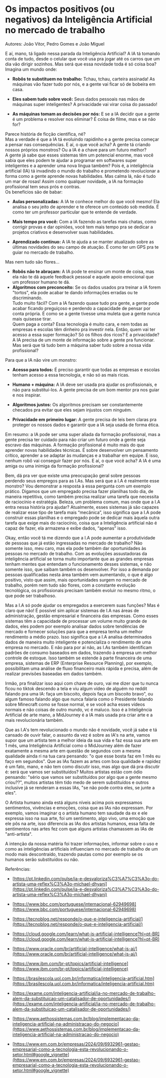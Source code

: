 # Os impactos positivos (ou negativos) da Inteligência Artificial no mercado de trabalho
Autores: João Vitor, Pedro Gomes e João Miguel

E aí, mano, tá ligado nessa parada da Inteligência Artificial? A IA tá tomando conta de tudo, desde o celular que você usa pra jogar até os carros que um dia vão dirigir sozinhos. Mas será que essa novidade toda é só coisa boa?
Imagina um mundo onde:  
- __Robôs te substituem no trabalho:__ Tchau, tchau, carteira assinada! As máquinas vão fazer tudo por nós, e a gente vai ficar só de bobeira em casa.  
 
- __Eles sabem tudo sobre você:__ Seus dados pessoais nas mãos de máquinas super inteligentes? A privacidade vai virar coisa do passado!  
 
- __As máquinas tomam as decisões por nós:__ E se a IA decidir que a gente é um problema e resolver nos eliminar? É coisa de filme, mas e se não for?  
 
Parece história de ficção científica, né?  
Mas a verdade é que a IA tá evoluindo rapidinho e a gente precisa começar a pensar nas consequências. E aí, o que você acha? A gente tá criando nossos próprios monstros? Ou a IA é a chave para um futuro melhor?  
A gente já sabe que esses sistemas têm um potencial enorme, mas você sabia que eles podem te ajudar a programar em softwares super inteligentes e a aprender uma nova língua também? Pois é, a inteligência artificial (IA) tá invadindo o mundo do trabalho e prometendo revolucionar a forma como a gente aprende novas habilidades.
Mas calma lá, não é tudo um mar de rosas! Assim como qualquer novidade, a IA na formação profissional tem seus prós e contras.  
Os benefícios são de babar:  
- __Aulas personalizadas:__ A IA te conhece melhor do que você mesmo! Ela analisa o seu jeito de aprender e te oferece um conteúdo sob medida. É como ter um professor particular que te entende de verdade.  
 
- __Mais tempo pra você:__ Com a IA fazendo as tarefas mais chatas, como corrigir provas e dar opiniões, você tem mais tempo pra se dedicar a projetos criativos e desenvolver suas habilidades.  
 
- __Aprendizado contínuo:__ A IA te ajuda a se manter atualizado sobre as últimas novidades do seu campo de atuação. É como ter um GPS pra te guiar no mercado de trabalho.  
 
Mas nem tudo são flores...  
- __Robôs não te abraçam:__ A IA pode te ensinar um monte de coisa, mas ela não te dá aquele feedback pessoal e aquele apoio emocional que um professor humano te dá.  
- __Algoritmos com preconceito:__ Se os dados usados pra treinar a IA forem "tortos", ela pode acabar te dando informações erradas ou te discriminando.  
Tudo muito fácil? Com a IA fazendo quase tudo pra gente, a gente pode acabar ficando preguiçoso e perdendo a capacidade de pensar por conta própria. É como se a gente tivesse uma muleta que a gente nunca mais quisesse tirar.  
Quem paga a conta? Essa tecnologia é muito cara, e nem todas as empresas e escolas têm dinheiro pra investir nela. Então, quem vai ter acesso a essa super formação? Só os filhos dos ricos?
E a privacidade? A IA precisa de um monte de informação sobre a gente pra funcionar. Mas será que tá tudo bem a máquina saber tudo sobre a nossa vida profissional?  

Para que a IA não vire um monstro:  
- __Acesso para todos:__ É preciso garantir que todas as empresas e escolas tenham acesso a essa tecnologia, e não só as mais ricas.  
 
- __Humano + máquina:__ A IA deve ser usada pra ajudar os profissionais, e não para substituí-los. A gente precisa de um bom mentor pra nos guiar e nos inspirar.  
 
- __Algoritmos justos:__ Os algoritmos precisam ser constantemente checados pra evitar que eles sejam injustos com ninguém.  
 
- __Privacidade em primeiro lugar:__ A gente precisa de leis bem claras pra proteger os nossos dados e garantir que a IA seja usada de forma ética.

 
Em resumo: a IA pode ser uma super aliada da formação profissional, mas a gente precisa ter cuidado para não criar um futuro onde a gente seja escravo das máquinas. A formação profissional é muito mais do que aprender novas habilidades técnicas. É sobre desenvolver um pensamento crítico, aprender a se adaptar às mudanças e a trabalhar em equipe. E isso, nenhum robô vai conseguir fazer por nós.
E aí, o que você acha? A IA é uma amiga ou uma inimiga da formação profissional?  

Bem, dá pra ver que existe uma preocupação geral sobre pessoas perdendo seus empregos para as I.As. Mas será que a I.A é realmente esse monstro? Vou demonstrar a resposta à essa pergunta com um exemplo prático. Digamos que um empregado precisa fazer planilhas todo dia, de maneira repetitiva, como também precisa realizar uma tarefa que necessita de raciocínio e estratégia. Beleza, um problema comum, mas onde que a I.A entra nessa história pra ajudar? Atualmente, esses sistemas já são capazes de realizar esse tipo de tarefa mais “mecânica”, isso significa que a I.A pode construir essas planilhas e o empregado pode se dedicar mais àquela outra tarefa que exige mais do raciocínio, coisa que a Inteligência artificial não é capaz de fazer, ela armazena e exibe dados, “apenas” isso.  

Okay, então você tá me dizendo que a I.A pode aumentar a produtividade de pessoas que já estão ingressadas no mercado de trabalho? Não somente isso, meu caro, mas ela pode também dar oportunidades às pessoas no mercado de trabalho. Com as evoluções assustadoras da inteligência artificial se torna muito importante que as grandes empresas tenham mentes que entendam o funcionamento desses sistemas, e não somente isso, que saibam também os desenvolver. Por isso a demanda por pessoas qualificadas nesta área também vem aumentando, o que é algo positivo, visto que assim, mais oportunidades surgem no mercado de trabalho, porém nem tudo são flores, com a constante evolução tecnológica, os profissionais precisam também evoluir no mesmo ritmo, o que pode ser trabalhoso.  

Mas a I.A só pode ajudar os empregados a exercerem suas funções? Mas é claro que não! É possível sim aplicar sistemas de I.A nas áreas de administração, gestão empresarial e financeira das empresas. Como esses sistemas têm a capacidade de processar um volume muito grande de dados, eles podem por exemplo analisar dados sobre tendências de mercado e fornecer soluções para que a empresa tenha um melhor rendimento a médio prazo. Isso significa que a I.A analisa determinados dados de maneira muito inteligente e potencializa o rendimento de uma empresa no mercado. E não para por aí não, as I.As também identificam padrões de consumo baseados em dados, trazendo à empresa um melhor controle de estoque. Isso também se estende à parte financeira de uma empresa, sistemas de ERP (Enterprise Resource Planning), por exemplo, possibilitam uma análise de fluxo financeiro mais rápida e precisa, além de realizar previsões baseadas em dados também.  

Irmão, pra finalizar isso aqui com chave de ouro, vai me dizer que tu nunca ficou no tiktok descendo a tela e viu algum vídeo de alguém no reddit falando pra uma IA: faça um biscoito, depois faça um biscoito bravo", ou algum famoso falando algo que nunca falaria como o Presidente falando sobre Minecraft como se fosse normal, e se você acha esses vídeos normais e não coisas de outro mundo, vc é maluco. Isso é a Inteligência Artificial de arte mano, a MidJourney é a IA mais usada pra criar arte e a mais revolucionária também.  

Que as I.A's tem revolucionado o mundo não é novidade, você já sabe e tá cansado de ouvir falar, o assunto da vez é sobre as IA's na arte, vamos supor que um artista tem a melhor ideia da sua vida e faz essa sua arte em 1 mês, uma Inteligência Artificial como o MidJourney além de fazer exatamente a mesma arte em questão de segundos com a mesma qualidade ainda ri na tua cara pensando: "o que esse bosta faz em 1 mês eu faço em segundos".
Que as IAs fazem as artes com boa qualidade e rapidez é um fato, mano, e não tem como discutir isso, mas algo que dá pra discutir é: será que vamos ser substituídos? Muitos artistas estão com ódio pensando: "sério que vamos ser substituídos por algo que a gente mesmo criou??", muitos artistas têm tido medo de serem substituídos e outros inclusive já se renderam a essas IAs, "se não pode contra eles, se junte a eles".  

O Artista humano ainda está alguns níveis acima pois expressamos sentimentos, vivências e emoções, coisa que as IAs não expressam. Por exemplo, vamos imaginar q o artista humano tem saudade da ex e ele expressa isso na sua arte, foi um sentimento, algo vivo, uma emoção que ele pôs na arte, isso diferencia as IAs dos artistas humanos, essa falta de sentimentos nas artes fez com que alguns artistas chamassem as IAs de "anti-artista".  

A intenção da nossa matéria foi trazer informações, informar sobre o uso e como as inteligências artificiais influenciam no mercado de trabalho de um modo mais descontraído, trazendo pautas como por exemplo se os humanos serão substituídos ou não.



Referências:

 - [https://pt.linkedin.com/pulse/ia-e-desvaloriza%C3%A7%C3%A3o-do-artista-uma-reflex%C3%A3o-michael-dhyani](https://pt.linkedin.com/pulse/ia-e-desvaloriza%C3%A7%C3%A3o-do-artista-uma-reflex%C3%A3o-michael-dhyani)

 - [https://www.bbc.com/portuguese/internacional-62949698](https://www.bbc.com/portuguese/internacional-62949698)
 
 - [https://tecnoblog.net/responde/o-que-e-inteligencia-artificial/](https://tecnoblog.net/responde/o-que-e-inteligencia-artificial/)

 - [https://cloud.google.com/learn/what-is-artificial-intelligence?hl=pt-BR](https://cloud.google.com/learn/what-is-artificial-intelligence?hl=pt-BR)

 - [https://www.oracle.com/br/artificial-intelligence/what-is-ai/](https://www.oracle.com/br/artificial-intelligence/what-is-ai/)

 - [https://www.ibm.com/br-pt/topics/artificial-intelligence](https://www.ibm.com/br-pt/topics/artificial-intelligence)

 - [https://brasilescola.uol.com.br/informatica/inteligencia-artificial.htm](https://brasilescola.uol.com.br/informatica/inteligencia-artificial.htm)

 - [https://exame.com/inteligencia-artificial/ia-no-mercado-de-trabalho-alem-da-substituicao-um-catalisador-de-oportunidades/](https://exame.com/inteligencia-artificial/ia-no-mercado-de-trabalho-alem-da-substituicao-um-catalisador-de-oportunidades/)

 - [https://www.aethossistemas.com.br/blog/implementacao-da-inteligencia-artificial-na-administracao-do-negocio](https://www.aethossistemas.com.br/blog/implementacao-da-inteligencia-artificial-na-administracao-do-negocio)

 - [https://www.em.com.br/empresas/2024/09/6932961-gestao-empresarial-como-a-tecnologia-esta-revolucionando-o-setor.html#google_vignette](https://www.em.com.br/empresas/2024/09/6932961-gestao-empresarial-como-a-tecnologia-esta-revolucionando-o-setor.html#google_vignette)





